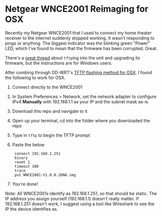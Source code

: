 # Netgear WNCE2001 Reimaging for OSX

Recently my Netgear WNCE2001 that I used to connect my home theater receiver to the internet suddenly stopped working. It wasn't responding to pings or anything. The biggest indicator was the blinking green "Power" LED, which I've found to mean that the firmware has been corrupted. Great.

There's a [great thread](https://community.netgear.com/t5/WiFi-Range-Extenders-Repeaters/WNCE2001-power-led-blinking-green-and-no-connection/td-p/383081/page/2) about `tftp`ing into the unit and upgrading its firmware, but the instructions are for Windows users.

After combing through DD-WRT's [TFTP flashing method for OSX](https://www.dd-wrt.com/wiki/index.php/TFTP_flash#Mac_OS_X), I found the following to work for OSX.

1. Connect directly to the WNCE2001
2. In System Preferences > Network, set the network adapter to configure IPv4 **Manually** with 192.168.1.1 as your IP and the subnet mask as-is
3. Download this repo and navigate to it
4. Open up your terminal, cd into the folder where you downloaded the repo
5. Type in `tftp` to begin the TFTP prompt
6. Paste the below

        connect 192.168.1.251
        binary
        rexmt 1
        timeout 100
        trace
        put WNCE2001-V1.0.0.26NA.img
7. You're done!

Note: All WNCE2001s identify as 192.168.1.251, so that should be static. The IP address you assign yourself (192.168.1.1) doesn't really matter. If 192.168.1.251 doesn't work, I suggest using a tool like Wireshark to see the IP the device identifies as.

